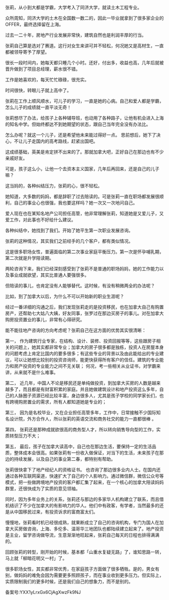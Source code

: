 张莉，从小到大都是学霸，大学考入了同济大学，就读土木工程专业。

众所周知，同济大学的土木在全国数一数二的，因此一毕业就拿到了很多家企业的 OFFER，最终选择留在上海。

过去一二十年，房地产行业发展非常快，建筑自然也是利润丰厚的行当。

张莉自己算是选对了赛道。这行对女生来讲可并不轻松，何况她又是高材生，一直都被领导寄予了厚望。

很长一段时间内，她每天都只睡几个小时。还好，付出多，收益也高，几年后就被晋升做到了项目总经理，薪水很不错。

工作是她喜欢的，每天忙忙碌碌，很充实。

时间很快，转眼儿子就上高中了。

张莉在工作上顺风顺水，可儿子的学习，一直是她的心病。自己和爱人都是学霸，怎么儿子的成绩就一直平淡无奇！

张莉想尽了办法，给孩子上各种辅导班，也动用了各种路子，让他有机会进入上海的知名中学。但始终都达不到她期望的状态，跟自己当年完全没有办法比。

怎么办呢？就这一个儿子，还是希望他未来能过得好一点。 思前想后，她下了决心，不让儿子走国内的高考路线，赶紧出国吧。

这成绩基础，英美是肯定拼不出来的了。那就加拿大吧，正好自己在那边也有不少亲戚好友。

可是，孩子这么小，让他一个去资本主义国家，几年后再回来，还是自己的儿子嘛？

这当妈的，各种纠结压力，张莉的心，很不轻松。

她知道，大多数的妈妈，都是辞职了过去陪读的。可是张莉一直在职场都发展很顺利，自己的事业心也很强，我也要这样吗？她一次又一次地问自己。

爱人现在也在某知名地产公司担任高管，他非常理解张莉，知道她是又爱儿子，又爱工作，对此事也不好给什么建议。

各种纠结中，她找到了我们。开始了她平生第一次职业发展咨询。

张莉的这种情况，其实我们之前经手的几个客户，都有类似情况。

这是很多职场女性，普遍面临的第二次事业家庭平衡压力。第一次是怀孕哺乳期，第二次就是升学陪读期。

两轮咨询下来，我们已经深刻感受到了张莉不是普通的职场妈妈，她的工作能力以及事业成就欲望，其实比普通人要强很多。

但陪读的事儿，也肯定没有人能够替代。这时候，有没有稍微两全的办法呢？

比如，到了加拿大以后，为什么不可以开始新的职业生涯呢？

经过一番详细的沟通之后，我们发现张莉走的是投资移民，也在加拿大自己有购置房产，还帮助七大姑八大姨，好友同事，张罗过在那边买房子的事儿。对在加拿大购房投资置业的事儿，非常有心得研究。

能不能往地产咨询的方向考虑呢？张莉自己在这方面的优势其实很清晰：

第一， 作为建筑行业专家，在结构、设计、装修、投资回报等等，这些跟房子相关的问题上，她其实都非常专业；加拿大的房子很多都是独栋，投资人在房屋本身的问题考虑上肯定比国内的要多很多；有这些专业的背景以及由此能给出的专业建议，可以让她想比较别的投资咨询师，能更快获得所有客户的信任。建筑的专业能力和房产投资的专业能力之间不无关联； 何况，考一些相关从业证书，对学霸来讲，从来就不是什么难事。

第二， 近几年，中国人不论是移民还是单纯做投资，到加拿大买房的人数是越来越多了，而且都是有财富积累的家庭。并且她做建筑设计和地产投资这么多年，自己的人脉圈子资源已经比较丰富，身边很多人，尤其是孩子学校的同学家长们，也有跨境购房置业的需求，所有人都知道她是专业的；

第三， 因为是名校毕业，又在企业担任高管多年，工作中，日常接触不少国际知名设计院，外方合作人，所以张莉的英语交流和商务社交的能力一直都很棒 。

第四， 张莉还是那种成就欲很高的商务型人才，所以转向销售导向型的工作，实质转型压力不大；

第五， 最后，孩子在加拿大读高中，自己也在那边生活，要保持一定的生活品质，整体成本会很高。如果张莉有一份收入做保证，对当下的生活，未来孩子在那边的持续发展，以及自己的事业第二春，都特别有帮助。

张莉很快拿下了地产经纪人的资格证书。 也咨询了那边很多业内人士。在国内还通过各种互联网渠道，快速扩大了自己的个人影响力。通过微信群，微信公众号等模式，把一些做跨境地产投资的客户都汇集了起来，在一个核心的加拿大陪读妈妈群里，还很快成为了实质的意见领袖。

同时，因为多年业务上的关系，张莉还与那边的多家华人机构建立了联系，而且借机结识了不少在加拿大的有影响力的华人。他们中有政客，有学者，当然最多的还是从中国移民过来，有投资诉求的富商富太们。

慢慢地，张莉看时机已经很成熟，就果断成立了自己的咨询机构，专门为国人在加拿大买房做咨询，上海、多伦多、温哥华三地团队也都陆续建立起来了。地产投资是主业，留学咨询做导流，生意渐渐地旺起来，张莉自己每天的日程也排得满满的。

回顾张莉的转型，刚开始的时候，基本都「山重水复疑无路」了，谁知思路一转，马上就「柳暗花明又一村」了。

很多职场女性，其实都非常优秀，在家庭孩子方面做了很多牺牲。是的，男女有别，做妈妈的难免会因为需要更多照顾孩子，而在事业收到更多压力。但实际上，实质限制我们的更多时候，还是我们自己的想象力，而不是别的。

备案号:YXX1yLrxGx6CjAgXwzFk9NJ